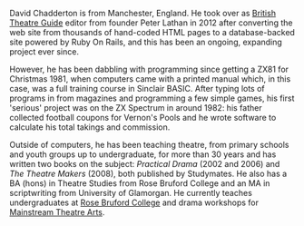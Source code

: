 David Chadderton is from Manchester, England. He took over as [British Theatre Guide](https://www.britishtheatreguide.info/) editor from founder Peter Lathan in 2012 after converting the web site from thousands of hand-coded HTML pages to a database-backed site powered by Ruby On Rails, and this has been an ongoing, expanding project ever since.

However, he has been dabbling with programming since getting a ZX81 for Christmas 1981, when computers came with a printed manual which, in this case, was a full training course in Sinclair BASIC. After typing lots of programs in from magazines and programming a few simple games, his first 'serious' project was on the ZX Spectrum in around 1982: his father collected football coupons for Vernon's Pools and he wrote software to calculate his total takings and commission.

Outside of computers, he has been teaching theatre, from primary schools and youth groups up to undergraduate, for more than 30 years and has written two books on the subject: *Practical Drama* (2002 and 2006) and *The Theatre Makers* (2008), both published by Studymates. He also has a BA (hons) in Theatre Studies from Rose Bruford College and an MA in scriptwriting from University of Glamorgan. He currently teaches undergraduates at [Rose Bruford College](https://www.bruford.ac.uk/) and drama workshops for [Mainstream Theatre Arts](https://mainstreamstudios.co.uk/).

<!--
**djchadderton/djchadderton** is a ✨ _special_ ✨ repository because its `README.md` (this file) appears on your GitHub profile.

Here are some ideas to get you started:

- 🔭 I’m currently working on ...
- 🌱 I’m currently learning ...
- 👯 I’m looking to collaborate on ...
- 🤔 I’m looking for help with ...
- 💬 Ask me about ...
- 📫 How to reach me: ...
- 😄 Pronouns: ...
- ⚡ Fun fact: ...
-->
